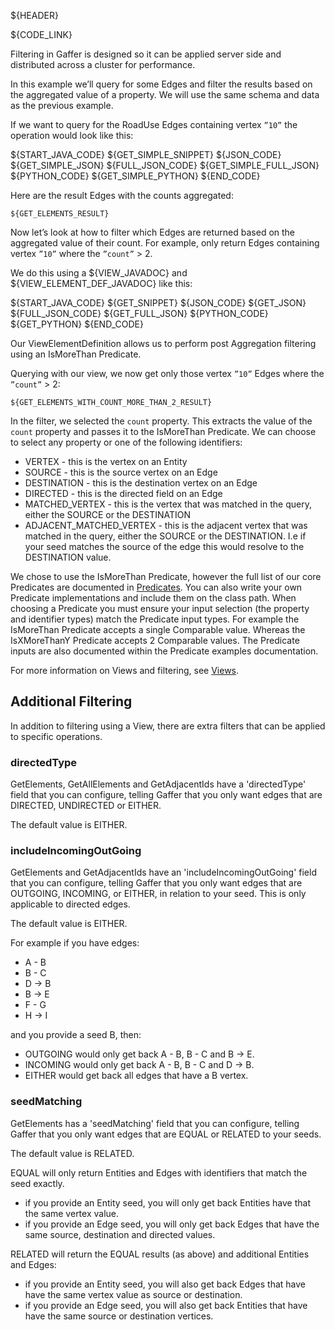${HEADER}

${CODE_LINK}

Filtering in Gaffer is designed so it can be applied server side and distributed across a cluster for performance.

In this example we’ll query for some Edges and filter the results based on the aggregated value of a property. 
We will use the same schema and data as the previous example.

If we want to query for the RoadUse Edges containing vertex `”10”` the operation would look like this:

${START_JAVA_CODE}
${GET_SIMPLE_SNIPPET}
${JSON_CODE}
${GET_SIMPLE_JSON}
${FULL_JSON_CODE}
${GET_SIMPLE_FULL_JSON}
${PYTHON_CODE}
${GET_SIMPLE_PYTHON}
${END_CODE}

Here are the result Edges with the counts aggregated:

```
${GET_ELEMENTS_RESULT}
```

Now let’s look at how to filter which Edges are returned based on the aggregated value of their count.
For example, only return Edges containing vertex `”10”` where the `”count”` > 2.

We do this using a ${VIEW_JAVADOC} and ${VIEW_ELEMENT_DEF_JAVADOC} like this:

${START_JAVA_CODE}
${GET_SNIPPET}
${JSON_CODE}
${GET_JSON}
${FULL_JSON_CODE}
${GET_FULL_JSON}
${PYTHON_CODE}
${GET_PYTHON}
${END_CODE}

Our ViewElementDefinition allows us to perform post Aggregation filtering using an IsMoreThan Predicate.

Querying with our view, we now get only those vertex `”10”` Edges where the `”count”` > 2:

```
${GET_ELEMENTS_WITH_COUNT_MORE_THAN_2_RESULT}
```

In the filter, we selected the `count` property. This extracts the value of the `count` property and passes it to the IsMoreThan Predicate.
We can choose to select any property or one of the following identifiers:
- VERTEX - this is the vertex on an Entity
- SOURCE - this is the source vertex on an Edge
- DESTINATION - this is the destination vertex on an Edge
- DIRECTED - this is the directed field on an Edge
- MATCHED_VERTEX - this is the vertex that was matched in the query, either the SOURCE or the DESTINATION
- ADJACENT_MATCHED_VERTEX - this is the adjacent vertex that was matched in the query, either the SOURCE or the DESTINATION. I.e if your seed matches the source of the edge this would resolve to the DESTINATION value.

We chose to use the IsMoreThan Predicate, however the full list of our core Predicates are documented in [Predicates](../predicates/content.md).
You can also write your own Predicate implementations and include them on the class path.
When choosing a Predicate you must ensure your input selection (the property and identifier types) match the Predicate input types.
For example the IsMoreThan Predicate accepts a single Comparable value. Whereas the IsXMoreThanY Predicate accepts 2 Comparable values.
The Predicate inputs are also documented within the Predicate examples documentation.

For more information on Views and filtering, see [Views](views.md).

## Additional Filtering
In addition to filtering using a View, there are extra filters that can be applied to specific operations.

### directedType
GetElements, GetAllElements and GetAdjacentIds have a 'directedType' field that you can configure,
telling Gaffer that you only want edges that are DIRECTED, UNDIRECTED or EITHER. 

The default value is EITHER.

### includeIncomingOutGoing
GetElements and GetAdjacentIds have an 'includeIncomingOutGoing' field that you can configure,
telling Gaffer that you only want edges that are OUTGOING, INCOMING, or EITHER, in relation to your seed.
This is only applicable to directed edges.

The default value is EITHER.

For example if you have edges:
- A - B
- B - C
- D -> B
- B -> E
- F - G
- H -> I

and you provide a seed B, then:

- OUTGOING would only get back A - B, B - C and B -> E.
- INCOMING would only get back A - B, B - C and D -> B.
- EITHER would get back all edges that have a B vertex.


### seedMatching
GetElements has a 'seedMatching' field that you can configure,
telling Gaffer that you only want edges that are EQUAL or RELATED to your seeds.

The default value is RELATED.

EQUAL will only return Entities and Edges with identifiers that match the seed exactly.
- if you provide an Entity seed, you will only get back Entities have that the same vertex value.
- if you provide an Edge seed, you will only get back Edges that have the same source, destination and directed values.

RELATED will return the EQUAL results (as above) and additional Entities and Edges:
- if you provide an Entity seed, you will also get back Edges that have have the same vertex value as source or destination.
- if you provide an Edge seed, you will also get back Entities that have have the same source or destination vertices.